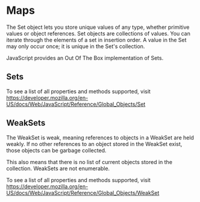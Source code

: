 # Maps

The Set object lets you store unique values of any type, whether primitive values or object references. Set objects are collections of values. You can iterate through the elements of a set in insertion order. A value in the Set may only occur once; it is unique in the Set's collection.

JavaScript provides an Out Of The Box implementation of Sets.

## Sets

To see a list of all properties and methods supported, visit https://developer.mozilla.org/en-US/docs/Web/JavaScript/Reference/Global_Objects/Set

## WeakSets

The WeakSet is weak, meaning references to objects in a WeakSet are held weakly. If no other references to an object stored in the WeakSet exist, those objects can be garbage collected.

This also means that there is no list of current objects stored in the collection. WeakSets are not enumerable.

To see a list of all properties and methods supported, visit https://developer.mozilla.org/en-US/docs/Web/JavaScript/Reference/Global_Objects/WeakSet
